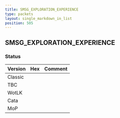 ```yaml
---
title: SMSG_EXPLORATION_EXPERIENCE
type: packets
layout: single_markdown_in_list
position: 505
---
```


## SMSG_EXPLORATION_EXPERIENCE

### Status

Version | Hex | Comment
---------- | ---------- | ---------- 
Classic |  |  
TBC |  |  
WotLK |  |  
Cata |  |  
MoP |  |  
